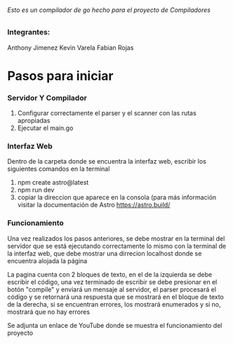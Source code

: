 ###### Esto es un compilador de go hecho para el proyecto de Compiladores

###  Integrantes:

Anthony Jimenez
Kevin Varela
Fabian Rojas



# Pasos para iniciar


### **Servidor Y Compilador**
1.   Configurar correctamente el parser y el scanner con las rutas apropiadas
2.   Ejecutar el main.go




### **Interfaz Web**

Dentro de la carpeta donde se encuentra la interfaz web, escribir los siguientes comandos en la terminal
1.   npm create astro@latest
2.   npm run dev
3.   copiar la direccion que aparece en la consola (para más información visitar la documentación de Astro https://astro.build/


### **Funcionamiento**

Una vez realizados los pasos anteriores, se debe mostrar en la terminal del servidor que se está ejecutando correctamente
lo mismo con la terminal de la interfaz web, que debe mostrar una dirrecion localhost donde se encuentra alojada la página

La pagina cuenta con 2 bloques de texto, en el de la izquierda se debe escribir el código, una vez terminado de escribir
se debe presionar en el botón "compile" y enviará un mensaje al servidor, el parser procesará el código y se retornará
una respuesta que se mostrará en el bloque de texto de la derecha, si se encuentran errores, los mostrará enumerados y si no,
mostrará que no hay errores

Se adjunta un enlace de YouTube donde se muestra el funcionamiento del proyecto
